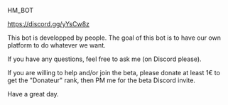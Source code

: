 HM_BOT

https://discord.gg/yYsCw8z

This bot is developped by people.
The goal of this bot is to have our own platform to do whatever we want.

If you have any questions, feel free to ask me (on Discord please).

If you are willing to help and/or join the beta, please donate at least 1€ to get the "Donateur" rank, then PM me for the beta Discord invite.

Have a great day.

